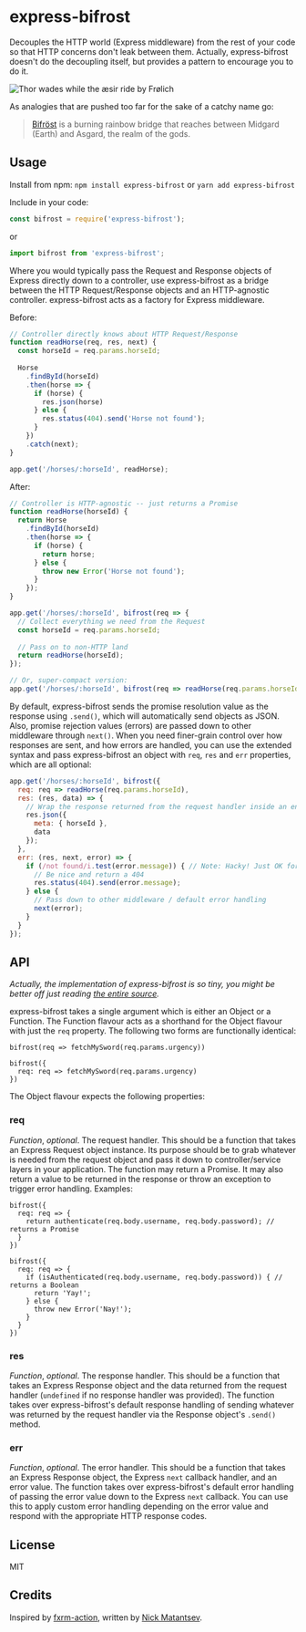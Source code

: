 # express-bifrost
Decouples the HTTP world (Express middleware) from the rest of your code so that HTTP concerns don't leak between them. Actually, express-bifrost doesn't do the decoupling itself, but provides a pattern to encourage you to do it.

![Thor wades while the æsir ride by Frølich](https://cloud.githubusercontent.com/assets/50832/21269637/76d0ce1c-c381-11e6-901b-3ea18580322c.jpg)

As analogies that are pushed too far for the sake of a catchy name go:

> [Bifröst](https://en.wikipedia.org/wiki/Bifr%C3%B6st) is a burning rainbow bridge that reaches between Midgard (Earth) and Asgard, the realm of the gods.

## Usage

Install from npm: `npm install express-bifrost` or `yarn add express-bifrost`

Include in your code:

```js
const bifrost = require('express-bifrost');
```

or

```js
import bifrost from 'express-bifrost';
```

Where you would typically pass the Request and Response objects of Express directly down to a controller, use express-bifrost as a bridge between the HTTP Request/Response objects and an HTTP-agnostic controller. express-bifrost acts as a factory for Express middleware.

Before:

```js
// Controller directly knows about HTTP Request/Response
function readHorse(req, res, next) {
  const horseId = req.params.horseId;
  
  Horse
    .findById(horseId)
    .then(horse => {
      if (horse) {
        res.json(horse)
      } else {
        res.status(404).send('Horse not found');
      }
    })
    .catch(next);
}

app.get('/horses/:horseId', readHorse);
```

After:

```js
// Controller is HTTP-agnostic -- just returns a Promise
function readHorse(horseId) {  
  return Horse
    .findById(horseId)
    .then(horse => {
      if (horse) {
        return horse;
      } else {
        throw new Error('Horse not found');
      }
    });
}

app.get('/horses/:horseId', bifrost(req => {
  // Collect everything we need from the Request
  const horseId = req.params.horseId;
  
  // Pass on to non-HTTP land
  return readHorse(horseId);
});

// Or, super-compact version:
app.get('/horses/:horseId', bifrost(req => readHorse(req.params.horseId));
```

By default, express-bifrost sends the promise resolution value as the response using `.send()`, which will automatically send objects as JSON. Also, promise rejection values (errors) are passed down to other middleware through `next()`. When you need finer-grain control over how responses are sent, and how errors are handled, you can use the extended syntax and pass express-bifrost an object with `req`, `res` and `err` properties, which are all optional:

```js
app.get('/horses/:horseId', bifrost({
  req: req => readHorse(req.params.horseId),
  res: (res, data) => {
    // Wrap the response returned from the request handler inside an envelope
    res.json({
      meta: { horseId },
      data
    });
  },
  err: (res, next, error) => {
    if (/not found/i.test(error.message)) { // Note: Hacky! Just OK for the sake of this example.
      // Be nice and return a 404
      res.status(404).send(error.message);
    } else {
      // Pass down to other middleware / default error handling
      next(error);
    }
  }
});
```

## API

_Actually, the implementation of express-bifrost is so tiny, you might be better off just reading [the entire source](index.js)._

express-bifrost takes a single argument which is either an Object or a Function. The Function flavour acts as a shorthand for the Object flavour with just the `req` property. The following two forms are functionally identical:

```
bifrost(req => fetchMySword(req.params.urgency))

bifrost({
  req: req => fetchMySword(req.params.urgency)
})
```

The Object flavour expects the following properties:

### req

_Function_, _optional_. The request handler. This should be a function that takes an Express Request object instance. Its purpose should be to grab whatever is needed from the request object and pass it down to controller/service layers in your application. The function may return a Promise. It may also return a value to be returned in the response or throw an exception to trigger error handling. Examples:

```
bifrost({
  req: req => {
    return authenticate(req.body.username, req.body.password); // returns a Promise
  }
})

bifrost({
  req: req => {
    if (isAuthenticated(req.body.username, req.body.password)) { // returns a Boolean
      return 'Yay!';
    } else {
      throw new Error('Nay!');
    }
  }
})
```

### res

_Function_, _optional_. The response handler. This should be a function that takes an Express Response object and the data returned from the request handler (`undefined` if no response handler was provided). The function takes over express-bifrost's default response handling of sending whatever was returned by the request handler via the Response object's `.send()` method.

### err

_Function_, _optional_. The error handler. This should be a function that takes an Express Response object, the Express `next` callback handler, and an error value. The function takes over express-bifrost's default error handling of passing the error value down to the Express `next` callback. You can use this to apply custom error handling depending on the error value and respond with the appropriate HTTP response codes. 

## License

MIT

## Credits

Inspired by [fxrm-action](https://github.com/fxrm/fxrm-action), written by [Nick Matantsev](https://github.com/unframework).
